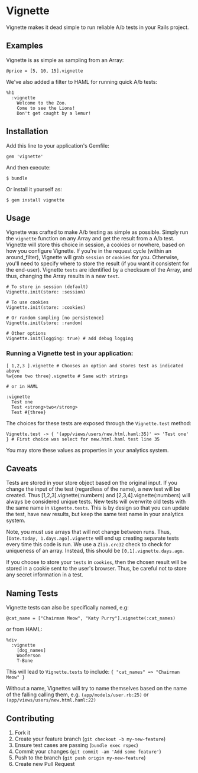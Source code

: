 # Vignette

Vignette makes it dead simple to run reliable A/b tests in your Rails project.

## Examples

Vignette is as simple as sampling from an Array:

    @price = [5, 10, 15].vignette

We've also added a filter to HAML for running quick A/b tests:

    %h1
      :vignette
        Welcome to the Zoo.
        Come to see the Lions!
        Don't get caught by a lemur!

## Installation

Add this line to your application's Gemfile:

    gem 'vignette'

And then execute:

    $ bundle

Or install it yourself as:

    $ gem install vignette

## Usage

Vignette was crafted to make A/b testing as simple as possible.  Simply run the `vignette` function on any Array and get the result from a A/b test.  Vignette will store this choice in session, a cookies or nowhere, based on how you configure Vignette.  If you're in the request cycle (within an around_filter), Vignette will grab `session` or `cookies` for you.  Otherwise, you'll need to specify where to store the result (if you want it consistent for the end-user).  Vignette `tests` are identified by a checksum of the Array, and thus, changing the Array results in a new `test`.
  
    # To store in session (default)
    Vignette.init(store: :session)

    # To use cookies
    Vignette.init(store: :cookies)

    # Or random sampling [no persistence]
    Vignette.init(store: :random)

    # Other options
    Vignette.init(logging: true) # add debug logging

### Running a Vignette test in your application:

    [ 1,2,3 ].vignette # Chooses an option and stores test as indicated above
    %w{one two three}.vignette # Same with strings

    # or in HAML

    :vignette
      Test one
      Test <strong>two</strong>
      Test #{three}

The choices for these tests are exposed through the `Vignette.test` method:

    Vignette.test -> { '(app/views/users/new.html.haml:35)' => 'Test one' } # First choice was select for new.html.haml test line 35

You may store these values as properties in your analytics system.

## Caveats

Tests are stored in your store object based on the original input.  If you change the input of the test (regardless of the name), a new test will be created.  Thus [1,2,3].vignette(:numbers) and [2,3,4].vignette(:numbers) will always be considered unique tests.  New tests will overwrite old tests with the same name in `Vignette.tests`.  This is by design so that you can update the test, have new results, but keep the same test name in your analytics system.

Note, you must use arrays that will not change between runs.  Thus, `[Date.today, 1.days.ago].vignette` will end up creating separate tests every time this code is run.  We use a `Zlib.crc32` check to check for uniqueness of an array.  Instead, this should be `[0,1].vignette.days.ago`.

If you choose to store your `tests` in `cookies`, then the chosen result will be stored in a cookie sent to the user's browser.  Thus, be careful not to store any secret information in a test.

## Naming Tests

Vignette tests can also be specifically named, e.g:

    @cat_name = ["Chairman Meow", "Katy Purry"].vignette(:cat_names)


or from HAML:

    %div
      :vignette
        [dog_names]
        Wooferson
        T-Bone

This will lead to `Vignette.tests` to include: `{ "cat_names" => "Chairman Meow" }`

Without a name, Vignettes will try to name themselves based on the name of the falling calling them, e.g. `(app/models/user.rb:25)` or `(app/views/users/new.html.haml:22)`

## Contributing

1. Fork it
2. Create your feature branch (`git checkout -b my-new-feature`)
3. Ensure test cases are passing (`bundle exec rspec`)
4. Commit your changes (`git commit -am 'Add some feature'`)
5. Push to the branch (`git push origin my-new-feature`)
6. Create new Pull Request
